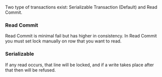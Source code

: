 Two type of transactions exist: Serializable Transaction (Default) and Read Commit. 




### Read Commit

Read Commit is minimal fail but has higher in consistency.
In Read Commit you must set lock manually on row that you want to read. 

### Serializable

If any read occurs, that line will be locked, and if a write takes place after that then will be refused.